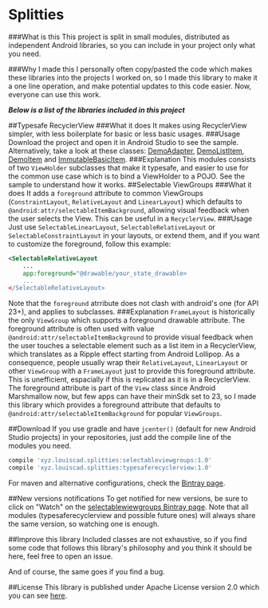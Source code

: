 # Splitties
###What is this
This project is split in small modules, distributed as independent Android libraries, so you can include in your project only what you need.

###Why I made this
I personally often copy/pasted the code which makes these libraries into the projects I worked on, so I made this library to make it a one line operation, and make potential updates to this code easier. Now, everyone can use this work.

***Below is a list of the libraries included in this project***

##Typesafe RecyclerView
###What it does
It makes using RecyclerView simpler, with less boilerplate for basic or less basic usages.
###Usage
Download the project and open it in Android Studio to see the sample. Alternatively, take a look at these classes:
[DemoAdapter](https://github.com/LouisCAD/Splitties/blob/master/sample/src/main/java/xyz/louiscad/splittiessample/ui/adapter/DemoAdapter.java), [DemoListItem](https://github.com/LouisCAD/Splitties/blob/master/sample/src/main/java/xyz/louiscad/splittiessample/ui/widget/DemoListItem.java), [DemoItem](https://github.com/LouisCAD/Splitties/blob/master/sample/src/main/java/xyz/louiscad/splittiessample/ui/model/DemoItem.java) and [ImmutableBasicItem](https://github.com/LouisCAD/Splitties/blob/master/sample/src/main/java/xyz/louiscad/splittiessample/ui/model/ImmutableBasicItem.java).
###Explanation
This modules consists of two `ViewHolder` subclasses that make it typesafe, and easier to use for the common use case which is to bind a ViewHolder to a POJO. See the sample to understand how it works.
##Selectable ViewGroups
###What it does
It adds a `foreground` attribute to common ViewGroups (`ConstraintLayout`, `RelativeLayout` and `LinearLayout`) which defaults to `@android:attr/selectableItemBackground`, allowing visual feedback when the user selects the View. This can be useful in a `RecyclerView`.
###Usage
Just use `SelectableLinearLayout`, `SelectableRelativeLayout` or `SelectableConstraintLayout` in your layouts, or extend them, and if you want to customize the foreground, follow this example:
```xml
<SelectableRelativeLayout
    ...
    app:foreground="@drawable/your_state_drawable>
    ...
</SelectableRelativeLayout>
```
Note that the `foreground` atrribute does not clash with android's one (for API 23+), and applies to subclasses.
###Explanation
`FrameLayout` is historically the only `ViewGroup` which supports a foreground drawable attribute. The foreground attribute is often used with value `@android:attr/selectableItemBackground` to provide visual feedback when the user touches a selectable element such as a list item in a RecyclerView, which translates as a Ripple effect starting from Android Lollipop. As a consequence, people usually wrap their `RelativeLayout`, `LinearLayout` or other `ViewGroup` with a `FrameLayout` just to provide this foreground attribute. This is unefficient, espacially if this is replicated as it is in a RecyclerView. The foreground attribute is part of the `View` class since Android Marshmallow now, but few apps can have their minSdk set to 23, so I made this library which provides a foreground attribute that defaults to `@android:attr/selectableItemBackground` for popular `ViewGroups`.

##Download
If you use gradle and have `jcenter()` (default for new Android Studio projects) in your repositories, just add the compile line of the modules you need.
```groovy
compile 'xyz.louiscad.splitties:selectableviewgroups:1.0'
compile 'xyz.louiscad.splitties:typesaferecyclerview:1.0'
```
For maven and alternative configurations, check the [Bintray page](https://bintray.com/louiscad/splitties).

##New versions notifications
To get notified for new versions, be sure to click on "Watch" on the [selectablewiewgroups Bintray page](https://bintray.com/louiscad/splitties/selectableviewgroups). Note that all modules (typesaferecyclerview and possible future ones) will always share the same version, so watching one is enough.

##Improve this library
Included classes are not exhaustive, so if you find some code that follows this library's philosophy and you think it should be here, feel free to open an issue.

And of course, the same goes if you find a bug.

##License
This library is published under Apache License version 2.0 which you can see [here](https://github.com/LouisCAD/Reusables/blob/master/LICENSE).
